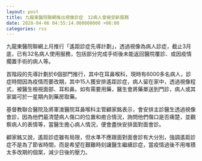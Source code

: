 ```yaml
---
layout: post
title: 九龍東醫院聯網推出視像診症　32病人曾接受新服務
date: 2020-04-06 04:55:14.000000000 +08:00
categories: rss
---
```


九龍東醫院聯網上月推行「遙距診症先導計劃」，透過視像為病人診症，截止3月底，已有32名病人使用服務，包括部分完成手術後未能返回醫院覆診、或因疫情擱置手術的病人等。

首階段的先導計劃於6個部門推行，其中在耳鼻喉科，現時有6000多名病人，診症時間因為疫情而要改期，其中15人獲安排遙距診症，病人留在家中，透過視像程式，被醫生檢視面部、耳和鼻。如有需要用藥，醫生會將藥單送到門診，病人或其家屬可於一星期內到藥房取藥。

基督教聯合醫院及將軍澳醫院耳鼻喉科主管顧家銘表示，會安排主診醫生透過視像會診，因為他們最清楚病人傷口的位置和癒合情況，詢問他們傷口是否痛楚，並觀察病人的表情等，當醫生擔心病人情況，便會盡快安排面對面會診。

顧家銘又說，遙距診症雖有局限，但水準不應跟面對面會診有大分別，強調遙距診症不是為了節省時間，而是希望在艱難時刻讓醫生繼續診症，當疫情過後不用堆積太多改期的個案，減少日後的壓力。
